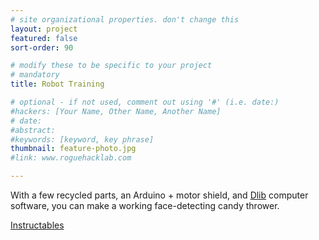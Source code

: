 ```yaml
---
# site organizational properties. don't change this
layout: project
featured: false
sort-order: 90

# modify these to be specific to your project
# mandatory
title: Robot Training

# optional - if not used, comment out using '#' (i.e. date:)
#hackers: [Your Name, Other Name, Another Name]
# date: 
#abstract: 
#keywords: [keyword, key phrase]
thumbnail: feature-photo.jpg
#link: www.roguehacklab.com

---
```


With a few recycled parts, an Arduino + motor shield, and [Dlib](http://dlib.net/) computer software, you can make a working face-detecting candy thrower.

<!-- more -->

[Instructables](http://www.instructables.com/id/Candy-Throwing-Robot-With-Arduino-Recycled-Parts-a/)